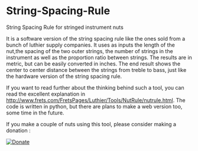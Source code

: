 # String-Spacing-Rule
String Spacing Rule for stringed instrument nuts

It is a software version of the string spacing rule like the ones sold from a bunch of luthier supply companies. It uses as inputs the length of the nut,the spacing of the two outer strings, the number of strings in the instrument as well as the proportion ratio between strings. The results are in metric, but can be easily converted in inches. The end result shows the center to center distance between the strings from treble to bass, just like the hardware version of the string spacing rule.

If you want to read further about the thinking behind such a tool, you can read the excellent explanation in http://www.frets.com/FretsPages/Luthier/Tools/NutRule/nutrule.html. The code is written in python, but there are plans to make a web version too, some time in the future.

If you make a couple of nuts using this tool, please consider making a donation :  

[![Donate](https://img.shields.io/badge/Donate-PayPal-green.svg)](https://www.paypal.com/donate?hosted_button_id=VBJ3FK2AARHYW)

